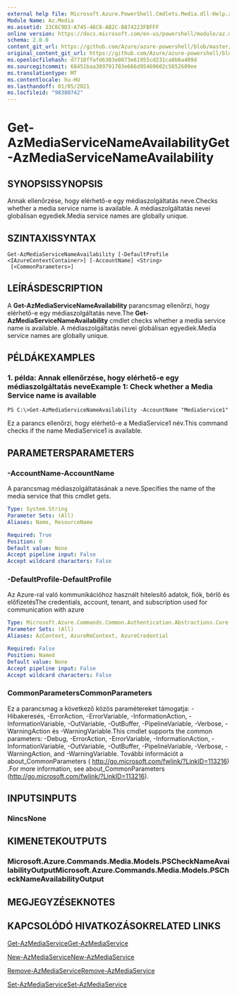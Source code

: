 ```yaml
---
external help file: Microsoft.Azure.PowerShell.Cmdlets.Media.dll-Help.xml
Module Name: Az.Media
ms.assetid: 23C6C9D3-A745-46C8-AB2C-B874223FBFFF
online version: https://docs.microsoft.com/en-us/powershell/module/az.media/get-azmediaservicenameavailability
schema: 2.0.0
content_git_url: https://github.com/Azure/azure-powershell/blob/master/src/Media/Media/help/Get-AzMediaServiceNameAvailability.md
original_content_git_url: https://github.com/Azure/azure-powershell/blob/master/src/Media/Media/help/Get-AzMediaServiceNameAvailability.md
ms.openlocfilehash: d7718ffafd6383e0873e61955cd231ca8b6a409d
ms.sourcegitcommit: 68451baa389791703e666d95469602c5652609ee
ms.translationtype: MT
ms.contentlocale: hu-HU
ms.lasthandoff: 01/05/2021
ms.locfileid: "98380742"
---
```

# <span data-ttu-id="d31db-101">Get-AzMediaServiceNameAvailability</span><span class="sxs-lookup"><span data-stu-id="d31db-101">Get-AzMediaServiceNameAvailability</span></span>

## <span data-ttu-id="d31db-102">SYNOPSIS</span><span class="sxs-lookup"><span data-stu-id="d31db-102">SYNOPSIS</span></span>
<span data-ttu-id="d31db-103">Annak ellenőrzése, hogy elérhető-e egy médiaszolgáltatás neve.</span><span class="sxs-lookup"><span data-stu-id="d31db-103">Checks whether a media service name is available.</span></span>
<span data-ttu-id="d31db-104">A médiaszolgáltatás nevei globálisan egyediek.</span><span class="sxs-lookup"><span data-stu-id="d31db-104">Media service names are globally unique.</span></span>

## <span data-ttu-id="d31db-105">SZINTAXIS</span><span class="sxs-lookup"><span data-stu-id="d31db-105">SYNTAX</span></span>

```
Get-AzMediaServiceNameAvailability [-DefaultProfile <IAzureContextContainer>] [-AccountName] <String>
 [<CommonParameters>]
```

## <span data-ttu-id="d31db-106">LEÍRÁS</span><span class="sxs-lookup"><span data-stu-id="d31db-106">DESCRIPTION</span></span>
<span data-ttu-id="d31db-107">A **Get-AzMediaServiceNameAvailability** parancsmag ellenőrzi, hogy elérhető-e egy médiaszolgáltatás neve.</span><span class="sxs-lookup"><span data-stu-id="d31db-107">The **Get-AzMediaServiceNameAvailability** cmdlet checks whether a media service name is available.</span></span>
<span data-ttu-id="d31db-108">A médiaszolgáltatás nevei globálisan egyediek.</span><span class="sxs-lookup"><span data-stu-id="d31db-108">Media service names are globally unique.</span></span>

## <span data-ttu-id="d31db-109">PÉLDÁK</span><span class="sxs-lookup"><span data-stu-id="d31db-109">EXAMPLES</span></span>

### <span data-ttu-id="d31db-110">1. példa: Annak ellenőrzése, hogy elérhető-e egy médiaszolgáltatás neve</span><span class="sxs-lookup"><span data-stu-id="d31db-110">Example 1: Check whether a Media Service name is available</span></span>
```
PS C:\>Get-AzMediaServiceNameAvailability -AccountName "MediaService1"
```

<span data-ttu-id="d31db-111">Ez a parancs ellenőrzi, hogy elérhető-e a MediaService1 név.</span><span class="sxs-lookup"><span data-stu-id="d31db-111">This command checks if the name MediaService1 is available.</span></span>

## <span data-ttu-id="d31db-112">PARAMETERS</span><span class="sxs-lookup"><span data-stu-id="d31db-112">PARAMETERS</span></span>

### <span data-ttu-id="d31db-113">-AccountName</span><span class="sxs-lookup"><span data-stu-id="d31db-113">-AccountName</span></span>
<span data-ttu-id="d31db-114">A parancsmag médiaszolgáltatásának a neve.</span><span class="sxs-lookup"><span data-stu-id="d31db-114">Specifies the name of the media service that this cmdlet gets.</span></span>

```yaml
Type: System.String
Parameter Sets: (All)
Aliases: Name, ResourceName

Required: True
Position: 0
Default value: None
Accept pipeline input: False
Accept wildcard characters: False
```

### <span data-ttu-id="d31db-115">-DefaultProfile</span><span class="sxs-lookup"><span data-stu-id="d31db-115">-DefaultProfile</span></span>
<span data-ttu-id="d31db-116">Az Azure-ral való kommunikációhoz használt hitelesítő adatok, fiók, bérlő és előfizetés</span><span class="sxs-lookup"><span data-stu-id="d31db-116">The credentials, account, tenant, and subscription used for communication with azure</span></span>

```yaml
Type: Microsoft.Azure.Commands.Common.Authentication.Abstractions.Core.IAzureContextContainer
Parameter Sets: (All)
Aliases: AzContext, AzureRmContext, AzureCredential

Required: False
Position: Named
Default value: None
Accept pipeline input: False
Accept wildcard characters: False
```

### <span data-ttu-id="d31db-117">CommonParameters</span><span class="sxs-lookup"><span data-stu-id="d31db-117">CommonParameters</span></span>
<span data-ttu-id="d31db-118">Ez a parancsmag a következő közös paramétereket támogatja: -Hibakeresés, -ErrorAction, -ErrorVariable, -InformationAction, -InformationVariable, -OutVariable, -OutBuffer, -PipelineVariable, -Verbose, -WarningAction és -WarningVariable.</span><span class="sxs-lookup"><span data-stu-id="d31db-118">This cmdlet supports the common parameters: -Debug, -ErrorAction, -ErrorVariable, -InformationAction, -InformationVariable, -OutVariable, -OutBuffer, -PipelineVariable, -Verbose, -WarningAction, and -WarningVariable.</span></span> <span data-ttu-id="d31db-119">További információt a about_CommonParameters ( http://go.microsoft.com/fwlink/?LinkID=113216) .</span><span class="sxs-lookup"><span data-stu-id="d31db-119">For more information, see about_CommonParameters (http://go.microsoft.com/fwlink/?LinkID=113216).</span></span>

## <span data-ttu-id="d31db-120">INPUTS</span><span class="sxs-lookup"><span data-stu-id="d31db-120">INPUTS</span></span>

### <span data-ttu-id="d31db-121">Nincs</span><span class="sxs-lookup"><span data-stu-id="d31db-121">None</span></span>

## <span data-ttu-id="d31db-122">KIMENETEK</span><span class="sxs-lookup"><span data-stu-id="d31db-122">OUTPUTS</span></span>

### <span data-ttu-id="d31db-123">Microsoft.Azure.Commands.Media.Models.PSCheckNameAvailabilityOutput</span><span class="sxs-lookup"><span data-stu-id="d31db-123">Microsoft.Azure.Commands.Media.Models.PSCheckNameAvailabilityOutput</span></span>

## <span data-ttu-id="d31db-124">MEGJEGYZÉSEK</span><span class="sxs-lookup"><span data-stu-id="d31db-124">NOTES</span></span>

## <span data-ttu-id="d31db-125">KAPCSOLÓDÓ HIVATKOZÁSOK</span><span class="sxs-lookup"><span data-stu-id="d31db-125">RELATED LINKS</span></span>

[<span data-ttu-id="d31db-126">Get-AzMediaService</span><span class="sxs-lookup"><span data-stu-id="d31db-126">Get-AzMediaService</span></span>](./Get-AzMediaService.md)

[<span data-ttu-id="d31db-127">New-AzMediaService</span><span class="sxs-lookup"><span data-stu-id="d31db-127">New-AzMediaService</span></span>](./New-AzMediaService.md)

[<span data-ttu-id="d31db-128">Remove-AzMediaService</span><span class="sxs-lookup"><span data-stu-id="d31db-128">Remove-AzMediaService</span></span>](./Remove-AzMediaService.md)

[<span data-ttu-id="d31db-129">Set-AzMediaService</span><span class="sxs-lookup"><span data-stu-id="d31db-129">Set-AzMediaService</span></span>](./Set-AzMediaService.md)


